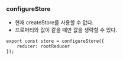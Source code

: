 ### configureStore
- 현재 createStore를 사용할 수 없다.
- 프로퍼티와 값이 같을 때만 값을 생략할 수 있다.

```
export const store = configureStore({
    reducer: rootReducer
});
```